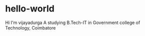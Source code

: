 # hello-world
Hi I'm vijayadurga A studying B.Tech-IT in Government college of Technology, Coimbatore
